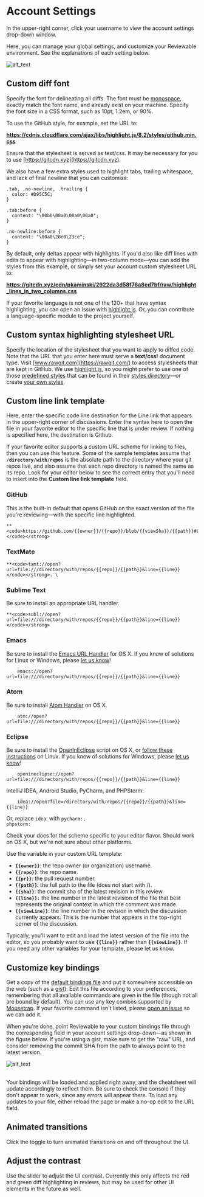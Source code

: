 # Account Settings 
In the upper-right corner, click your username to view the account settings drop-down window.

Here, you can manage your global settings, and customize your Reviewable environment. See the explanations of each setting below.

![alt_text](images/accountsettings_1.png "")
<br>


## Custom diff font 

Specify the font for delineating all diffs. The font must be [monospace](https://medium.com/@vilcins/top-monospaced-fonts-for-coding-a7d941a143fe), exactly match the font name, and already exist on your machine. Specify the font size in a CSS format, such as 10pt, 1.2em, or 90%.

To use the GitHub style, for example, set the URL to: 

<strong>https://cdnjs.cloudflare.com/ajax/libs/highlight.js/8.2/styles/github.min.css</strong>

Ensure that the stylesheet is served as text/css. It may be necessary for you to use [https://gitcdn.xyz](https://gitcdn.xyz).

We also have a few extra styles used to highlight tabs, trailing whitespace, and lack of final newline that you can customize:

```
.tab, .no-newline, .trailing {
  color: #D95C5C;
}

.tab:before {
  content: "\00bb\00a0\00a0\00a0";
}

.no-newline:before {
  content: "\00a0\20e0\23ce";
}

```
By default, only deltas appear with highlights. If you'd also like diff lines with edits to appear with highlighting—in two-column mode—you can add the styles from this example, or simply set your account custom stylesheet URL to:

<strong>https://gitcdn.xyz/cdn/pkaminski/2922da3d58f76a8ed7bf/raw/highlight_lines_in_two_columns.css</strong>

If your favorite language is not one of the 120+ that have syntax highlighting, you can open an issue with [highlight.js](https://highlightjs.org/). Or, you can contribute a language-specific module to the project yourself.

## Custom syntax highlighting stylesheet URL 
Specify the location of the stylesheet that you want to apply to diffed code. Note that the URL that you enter here must serve a **text/css!** document type. Visit [www.rawgit.com](https://rawgit.com/) to access stylesheets that are kept in GitHub. We use [highlight.js](https://highlightjs.org/), so you might prefer to use one of those [predefined styles](https://highlightjs.org/static/demo/) that can be found in their [styles directory](https://github.com/isagalaev/highlight.js/tree/master/src/styles)—or create [your own styles](http://highlightjs.readthedocs.io/en/latest/css-classes-reference.html). 


## Custom line link template  

Here, enter the specific code line destination for the Line link that appears in the upper-right corner of discussions. Enter the syntax here to open the file in your favorite editor to the specific line that is under review. If nothing is specified here, the destination is Github. 

If your favorite editor supports a custom URL scheme for linking to files, then you can use this feature. Some of the sample templates assume that <strong><code>/directory/with/repos</code></strong> is the absolute path to the directory where your git repos live, and also assume that each repo directory is named the same as its repo. Look for your editor below to see the correct entry that you'll need to insert into the <strong>Custom line link template</strong> field.

### GitHub

This is the built-in default that opens GitHub on the exact version of the file you're reviewing—with the specific line highlighted.


    **<code>https://github.com/{{owner}}/{{repo}}/blob/{{viewSha}}/{{path}}#L{{viewLine}}</code></strong> 

### TextMate


    **<code>txmt://open?url=file:///directory/with/repos/{{repo}}/{{path}}&line={{line}}</code></strong>. \



### Sublime Text

Be sure to install an appropriate URL handler.


    **<code>subl://open?url=file:///directory/with/repos/{{repo}}/{{path}}&line={{line}}</code></strong> 


### Emacs

Be sure to install the [Emacs URL Handler](https://github.com/typester/emacs-handler) for OS X. If you know of solutions for Linux or Windows, please [let us know](mailto:support@reviewable.io)!


```
    emacs://open?url=file:///directory/with/repos/{{repo}}/{{path}}&line={{line}} 
```



### Atom

Be sure to install [Atom Handler](https://github.com/WizardOfOgz/atom-handler) on OS X.


```
    atm://open?url=file:///directory/with/repos/{{repo}}/{{path}}&line={{line}} 
```



### Eclipse

Be sure to install the [OpenInEclipse](https://gist.github.com/uncreative/1100212) script on OS X, or [follow these instructions](https://gist.github.com/jGleitz/cf9df461698f4e133cef) on Linux. If you know of solutions for Windows, please [let us know](mailto:support@reviewable.io)!


```
    openineclipse://open?url=file:///directory/with/repos/{{repo}}/{{path}}&line={{line}} 
```


IntelliJ IDEA, Android Studio, PyCharm, and PHPStorm:


```
    idea://open?file=/directory/with/repos/{{repo}}/{{path}}&line={{line}} 
```


Or, replace <code>idea</code>: with <code>pycharm:, phpstorm:</code> 

Check your docs for the scheme specific to your editor flavor. Should work on OS X, but we're not sure about other platforms.

Use the variable in your custom URL template:


*   <strong><code>{{owner}}</code></strong>: the repo owner (or organization) username.
*   <strong><code>{{repo}}</code></strong>: the repo name.
*   <strong><code>{{pr}}</code></strong>: the pull request number.
*   <strong><code>{{path}}</code></strong>: the full path to the file (does not start with /).
*   <strong><code>{{sha}}</code></strong>: the commit sha of the latest revision in this review.
*   <strong><code>{{line}}:</code></strong> the line number in the latest revision of the file that best represents the original context in which the comment was made.
*   <strong><code>{{viewLine}}</code></strong>: the line number in the revision in which the discussion currently appears. This is the number that appears in the top-right corner of the discussion.

Typically, you'll want to edit and load the latest version of the file into the editor, so you probably want to use <strong><code>{{line}}</code></strong> rather than <strong><code>{{viewLine}}</code></strong>. If you need any other variables for your template, please let us know.


## Customize key bindings

Get a copy of the [default bindings file](https://reviewable.io/bindings.json) and put it somewhere accessible on the web (such as a [gist](https://gist.github.com/)). Edit this file according to your preferences, remembering that all available commands are given in the file (though not all are bound by default). You can use any key combos supported by [Mousetrap](http://craig.is/killing/mice). If your favorite command isn't listed, please [open an issue](https://github.com/reviewable/reviewable/issues) so we can add it.

When you're done, point Reviewable to your custom bindings file through the corresponding field in your account settings drop-down—as shown in the figure below. If you're using a gist, make sure to get the "raw" URL, and consider removing the commit SHA from the path to always point to the latest version.


![alt_text](images/accountsettings_2.png "")
<br>
<br>

Your bindings will be loaded and applied right away, and the cheatsheet will update accordingly to reflect them. Be sure to check the console if they don't appear to work, since any errors will appear there. To load any updates to your file, either reload the page or make a no-op edit to the URL field.


## Animated transitions

Click the toggle to turn animated transitions on and off throughout the UI.


## Adjust the contrast 

Use the slider to adjust the UI contrast. Currently this only affects the red and green diff highlighting in reviews, but may be used for other UI elements in the future as well.

